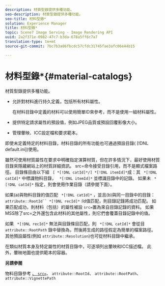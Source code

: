 ```yaml
---
description: 材質型錄提供多種功能。
seo-description: 材質型錄提供多種功能。
seo-title: 材料型錄*
solution: Experience Manager
title: 材料型錄*
topic: Scene7 Image Serving - Image Rendering API
uuid: 2a2f371e-0982-47c7-b3da-678a5ff6c7a7
translation-type: tm+mt
source-git-commit: 7bc7b3a86fbcdc57cfdc31745fae3afc06e44b15

---
```



# 材料型錄*{#material-catalogs}

材質型錄提供多種功能。

* 允許對材料進行持久定義，包括所有材料屬性。

   在材料目錄中定義的材料可以使用簡單ID來參考，而不是使用一組材料屬性。
* 提供特定請求屬性的預設值，例如JPEG品質或預設回覆影像大小。
* 管理暈映、ICC設定檔和要求範本。

即使未定義特定的材料目錄，材料目錄的所有功能也可通過預設目錄( [!DNL default.ini])使用。

雖然可使用材質屬性在要求中明確指定演算材質，但在許多情況下，最好使用材質目錄來隱藏網站上的材質詳細資訊。 src=命令接受目錄引用，而不是顯式檔案路徑。 目錄條目由以下組 ` [ *[!DNL catId]*/] *[!DNL itemId]*`成：其 ` *[!DNL catId]*` 中標識物料目錄， ` *[!DNL itemId]*` 並標識目錄中的記錄。 如果未 ` *[!DNL catId]*` 指定，則會使用作業目錄（請參閱下面）。

如果(a)與物料目錄的值匹配 ` *[!DNL catId]*` ，並且(b)與同一目錄中的目錄： `attribute::RootId`` *[!DNL recId]*` :Id值匹配，則目錄記錄將成功匹配。 如果匹配成功，則材料（包括）的屬性被設 `src=`置為來自目錄記錄的資料。 如果MSS除了src=之外還包含此材料的其他屬性，則它們會覆蓋目錄記錄中的值。

如果 ` *[!DNL recId]*` 無法與目錄條目匹配，則 ` *[!DNL catId]*` 會從目 `attribute::RootPath` 錄中替換為，然後將生成的路徑假定為簡單的檔案路徑。 其他預設屬性(例如 `attribute::Resolution`)也可從材料目錄中繼承。

在類似材質本身及特定屬性的材質目錄中，可逐項列出暈映和ICC描述檔。 此外，暈映地圖也提供範本的容器。

**另請參閱**

物料目錄參考 [ 、 `src=`](../../../../../../ir-api/http-protocol/image-rendering-api-ref/c-ir-http-protocol-ref/c-ir-http-protocol-command-reference/r-ir-src.md#reference-62c98abad22149d68d405ed6aaff8272)、 `attribute::RootId`、 `attribute::RootPath`、 `attribute::VignettePath`
